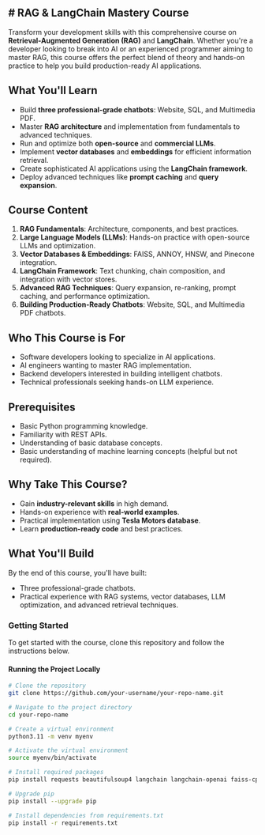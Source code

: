 ## # RAG & LangChain Mastery Course

Transform your development skills with this comprehensive course on **Retrieval-Augmented Generation (RAG)** and **LangChain**. Whether you're a developer looking to break into AI or an experienced programmer aiming to master RAG, this course offers the perfect blend of theory and hands-on practice to help you build production-ready AI applications.

## What You'll Learn
- Build **three professional-grade chatbots**: Website, SQL, and Multimedia PDF.
- Master **RAG architecture** and implementation from fundamentals to advanced techniques.
- Run and optimize both **open-source** and **commercial LLMs**.
- Implement **vector databases** and **embeddings** for efficient information retrieval.
- Create sophisticated AI applications using the **LangChain framework**.
- Deploy advanced techniques like **prompt caching** and **query expansion**.

## Course Content
1. **RAG Fundamentals**: Architecture, components, and best practices.
2. **Large Language Models (LLMs)**: Hands-on practice with open-source LLMs and optimization.
3. **Vector Databases & Embeddings**: FAISS, ANNOY, HNSW, and Pinecone integration.
4. **LangChain Framework**: Text chunking, chain composition, and integration with vector stores.
5. **Advanced RAG Techniques**: Query expansion, re-ranking, prompt caching, and performance optimization.
6. **Building Production-Ready Chatbots**: Website, SQL, and Multimedia PDF chatbots.

## Who This Course is For
- Software developers looking to specialize in AI applications.
- AI engineers wanting to master RAG implementation.
- Backend developers interested in building intelligent chatbots.
- Technical professionals seeking hands-on LLM experience.

## Prerequisites
- Basic Python programming knowledge.
- Familiarity with REST APIs.
- Understanding of basic database concepts.
- Basic understanding of machine learning concepts (helpful but not required).

## Why Take This Course?
- Gain **industry-relevant skills** in high demand.
- Hands-on experience with **real-world examples**.
- Practical implementation using **Tesla Motors database**.
- Learn **production-ready code** and best practices.

## What You'll Build
By the end of this course, you'll have built:
- Three professional-grade chatbots.
- Practical experience with RAG systems, vector databases, LLM optimization, and advanced retrieval techniques.

### Getting Started
To get started with the course, clone this repository and follow the instructions below.

#### Running the Project Locally

```bash
# Clone the repository
git clone https://github.com/your-username/your-repo-name.git

# Navigate to the project directory
cd your-repo-name

# Create a virtual environment
python3.11 -m venv myenv

# Activate the virtual environment
source myenv/bin/activate

# Install required packages
pip install requests beautifulsoup4 langchain langchain-openai faiss-cpu numpy lxml openai

# Upgrade pip
pip install --upgrade pip

# Install dependencies from requirements.txt
pip install -r requirements.txt
```